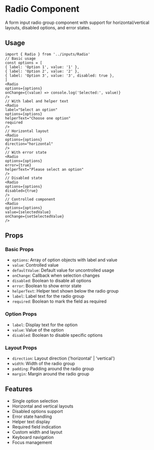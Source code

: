 # Radio Component

A form input radio group component with support for horizontal/vertical layouts, disabled options, and error states.

## Usage

```tsx
import { Radio } from '../inputs/Radio'
// Basic usage
const options = [
{ label: 'Option 1', value: '1' },
{ label: 'Option 2', value: '2' },
{ label: 'Option 3', value: '3', disabled: true },
]
<Radio
options={options}
onChange={(value) => console.log('Selected:', value)}
/>
// With label and helper text
<Radio
label="Select an option"
options={options}
helperText="Choose one option"
required
/>
// Horizontal layout
<Radio
options={options}
direction="horizontal"
/>
// With error state
<Radio
options={options}
error={true}
helperText="Please select an option"
/>
// Disabled state
<Radio
options={options}
disabled={true}
/>
// Controlled component
<Radio
options={options}
value={selectedValue}
onChange={setSelectedValue}
/>
```

## Props

### Basic Props

- `options`: Array of option objects with label and value
- `value`: Controlled value
- `defaultValue`: Default value for uncontrolled usage
- `onChange`: Callback when selection changes
- `disabled`: Boolean to disable all options
- `error`: Boolean to show error state
- `helperText`: Helper text shown below the radio group
- `label`: Label text for the radio group
- `required`: Boolean to mark the field as required

### Option Props

- `label`: Display text for the option
- `value`: Value of the option
- `disabled`: Boolean to disable specific options

### Layout Props

- `direction`: Layout direction ('horizontal' | 'vertical')
- `width`: Width of the radio group
- `padding`: Padding around the radio group
- `margin`: Margin around the radio group

## Features

- Single option selection
- Horizontal and vertical layouts
- Disabled options support
- Error state handling
- Helper text display
- Required field indication
- Custom width and layout
- Keyboard navigation
- Focus management
